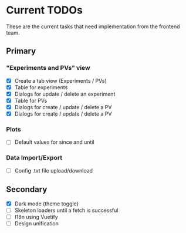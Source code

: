 # Current TODOs

These are the current tasks that need implementation from the frontend team.

## Primary

### "Experiments and PVs" view

- [X] Create a tab view (Experiments / PVs)
- [X] Table for experiments
- [X] Dialogs for update / delete an experiment
- [X] Table for PVs
- [X] Dialogs for create / update / delete a PV
- [X] Dialogs for create / update / delete a PV

### Plots

- [ ] Default values for since and until

### Data Import/Export

- [ ] Config .txt file upload/download


## Secondary

- [X] Dark mode (theme toggle)
- [ ] Skeleton loaders until a fetch is successful
- [ ] I18n using Vuetify
- [ ] Design unification
